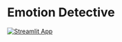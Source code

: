 # Emotion Detective
[![Streamlit App](https://static.streamlit.io/badges/streamlit_badge_black_white.svg)](https://emotion-detective.streamlit.app/)
